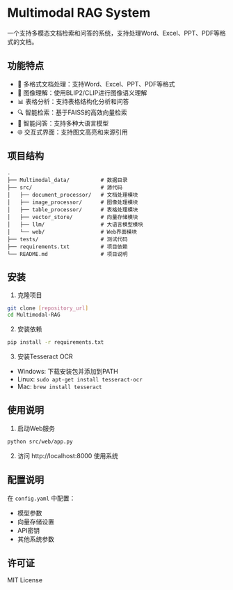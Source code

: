 # Multimodal RAG System

一个支持多模态文档检索和问答的系统，支持处理Word、Excel、PPT、PDF等格式的文档。

## 功能特点

- 📄 多格式文档处理：支持Word、Excel、PPT、PDF等格式
- 🎨 图像理解：使用BLIP2/CLIP进行图像语义理解
- 📊 表格分析：支持表格结构化分析和问答
- 🔍 智能检索：基于FAISS的高效向量检索
- 💬 智能问答：支持多种大语言模型
- 🌐 交互式界面：支持图文高亮和来源引用

## 项目结构

```
.
├── Multimodal_data/          # 数据目录
├── src/                      # 源代码
│   ├── document_processor/   # 文档处理模块
│   ├── image_processor/      # 图像处理模块
│   ├── table_processor/      # 表格处理模块
│   ├── vector_store/         # 向量存储模块
│   ├── llm/                  # 大语言模型模块
│   └── web/                  # Web界面模块
├── tests/                    # 测试代码
├── requirements.txt          # 项目依赖
└── README.md                 # 项目说明
```

## 安装

1. 克隆项目
```bash
git clone [repository_url]
cd Multimodal-RAG
```

2. 安装依赖
```bash
pip install -r requirements.txt
```

3. 安装Tesseract OCR
- Windows: 下载安装包并添加到PATH
- Linux: `sudo apt-get install tesseract-ocr`
- Mac: `brew install tesseract`

## 使用说明

1. 启动Web服务
```bash
python src/web/app.py
```

2. 访问 http://localhost:8000 使用系统

## 配置说明

在 `config.yaml` 中配置：
- 模型参数
- 向量存储设置
- API密钥
- 其他系统参数

## 许可证

MIT License 